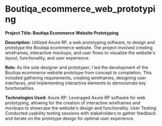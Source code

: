 # Boutiqa_ecommerce_web_prototyping
**Project Title: Boutiqa Ecommerce Website Prototyping**

**Description:**
Utilized Axure RP, a web prototyping software, to design and prototype the Boutiqa ecommerce website. The project involved creating wireframes, interactive mockups, and user flows to visualize the website's layout, functionality, and user experience.

**Role:**
As the sole designer and prototyper, I led the development of the Boutiqa ecommerce website prototype from concept to completion. This included gathering requirements, creating wireframes, designing user interfaces, and implementing interactive elements to demonstrate key functionalities.

**Technologies Used:**
Axure RP: Leveraged Axure RP software for web prototyping, allowing for the creation of interactive wireframes and mockups to showcase the website's design and functionality.
User Testing: Conducted usability testing sessions with stakeholders to gather feedback and iterate on the prototype design for optimal user experience.
